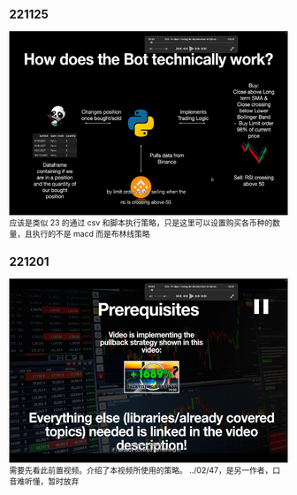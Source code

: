 ## 221125

<img src='./img/2022-11-25-14-28-45.png' height=333px></img>  
应该是类似 23 的通过 csv 和脚本执行策略，只是这里可以设置购买各币种的数量，且执行的不是 macd 而是布林线策略

## 221201

<img src='./img/2022-12-01-17-18-23.png' height=333px></img>  
需要先看此前置视频。介绍了本视频所使用的策略。 ../02/47，是另一作者，口音难听懂，暂时放弃
